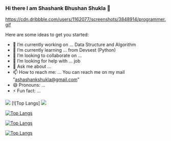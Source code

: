 ### Hi there I am Shashank Bhushan Shukla 👋
https://cdn.dribbble.com/users/1162077/screenshots/3848914/programmer.gif



Here are some ideas to get you started:

- 🔭 I’m currently working on ... Data Structure and Algorithm
- 🌱 I’m currently learning ...   from Devsest (Python)
- 👯 I’m looking to collaborate on ...
- 🤔 I’m looking for help with ... job
- 💬 Ask me about ...
- 📫 How to reach me: ... You can reach me on my mail "ashashankshukla@gmail.com"
- 😄 Pronouns: ...
- ⚡ Fun fact: ...


<img src="https://github-readme-stats.vercel.app/api?username=Shashanksbs1996&&show_icons=true&title_color=ffffff&icon_color=bb2acf&text_color=daf7dc&bg_color=151515">
[![Top Langs]
<img src="[![Top Langs](https://github-readme-stats.vercel.app/api/top-langs/?username=Shashanksbs1996)](https://github.com/anuraghazra/github-readme-stats)">

[![Top Langs](https://github-readme-stats.vercel.app/api/top-langs/?username=Shashanksbs1996&layout=compact)](https://github.com/anuraghazra/github-readme-stats)

[![Top Langs](https://github-readme-stats.vercel.app/api/top-langs/?username=Shashanksbs&langs_count=8)](https://github.com/anuraghazra/github-readme-stats)


[![Top Langs](https://github-readme-stats.vercel.app/api/top-langs/?username=Shashanksbs1996)](https://github.com/anuraghazra/github-readme-stats)
